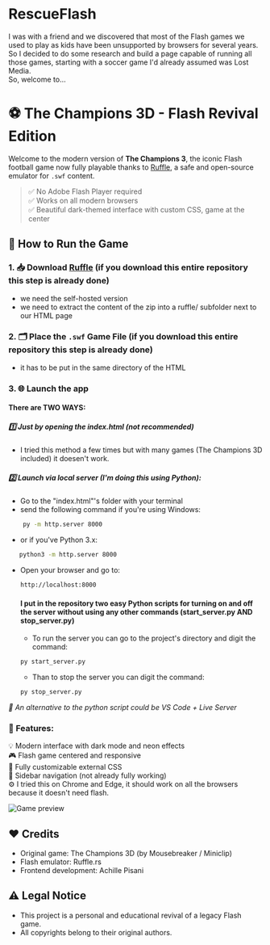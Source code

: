 # RescueFlash
I was with a friend and we discovered that most of the Flash games we used to play as kids have been unsupported by browsers for several years.  
So I decided to do some research and build a page capable of running all those games, starting with a soccer game I'd already assumed was Lost Media.  
So, welcome to...  

# ⚽ The Champions 3D - Flash Revival Edition

Welcome to the modern version of **The Champions 3**, the iconic Flash football game now fully playable thanks to [Ruffle](https://ruffle.rs/), a safe and open-source emulator for `.swf` content.

> ✅ No Adobe Flash Player required  
> ✅ Works on all modern browsers  
> ✅ Beautiful dark-themed interface with custom CSS, game at the center

 ## 🚀 How to Run the Game

 ### 1. 📥 Download [Ruffle](https://ruffle.rs) (if you download this entire repository this step is already done) 
   - we need the self-hosted version
   - we need to extract the content of the zip into a ruffle/ subfolder next to our HTML page

### 2. 🗂 Place the `.swf` Game File (if you download this entire repository this step is already done)
  - it has to be put in the same directory of the HTML

### 3. 🌐 Launch the app
#### There are TWO WAYS:
##### 1️⃣ Just by opening the index.html (not recommended)
  - I tried this method a few times but with many games (The Champions 3D included) it doesen't work.
##### 2️⃣ Launch via local server (I'm doing this using Python):
  - Go to the "index.html"'s folder with your terminal
  - send the following command if you're using Windows:
```bash
    py -m http.server 8000
 ```
  - or if you've Python 3.x:
```bash
   python3 -m http.server 8000
 ```
- Open your browser and go to:
    ```bash
   http://localhost:8000
    ```

    #### I put in the repository two easy Python scripts for turning on and off the server without using any other commands (start_server.py AND stop_server.py)  
  - To run the server you can go to the project's directory and digit the command:
   ```bash
   py start_server.py
    ```
  - Than to stop the server you can digit the command:
   ```bash
   py stop_server.py
    ```

*🔄 An alternative to the python script could be VS Code + Live Server*

### 🧠 Features:
💡 Modern interface with dark mode and neon effects  
🎮 Flash game centered and responsive  
🎨 Fully customizable external CSS  
🧱 Sidebar navigation (not already fully working)  
⚙️ I tried this on Chrome and Edge, it should work on all the browsers because it doesn't need flash.  

![Game preview](img/Screenshot.png)


## ❤️ Credits
- Original game: The Champions 3D (by Mousebreaker / Miniclip)
- Flash emulator: Ruffle.rs
- Frontend development: Achille Pisani

## ⚠️ Legal Notice
- This project is a personal and educational revival of a legacy Flash game.
- All copyrights belong to their original authors.
